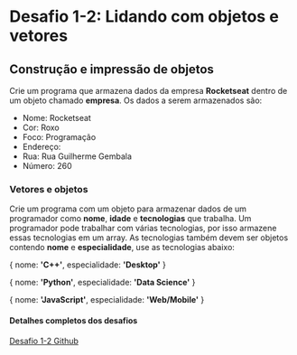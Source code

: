 # Desafio 1-2: Lidando com objetos e vetores

## Construção e impressão de objetos
Crie um programa que armazena dados da empresa **Rocketseat** dentro de um objeto chamado **empresa**. 
Os dados a serem armazenados são:

- Nome: Rocketseat
- Cor: Roxo
- Foco: Programação
- Endereço:
- Rua: Rua Guilherme Gembala
- Número: 260

### Vetores e objetos
Crie um programa com um objeto para armazenar dados de um programador como **nome**, **idade** e **tecnologias** que trabalha.
Um programador pode trabalhar com várias tecnologias, por isso armazene essas tecnologias em um array.
As tecnologias também devem ser objetos contendo **nome** e **especialidade**, use as tecnologias abaixo:

{ nome: **'C++'**, especialidade: **'Desktop'** }

{ nome: **'Python'**, especialidade: **'Data Science'** }

{ nome: **'JavaScript'**, especialidade: **'Web/Mobile'** }

#### Detalhes completos dos desafios
[Desafio 1-2 Github](https://github.com/rocketseat-education/bootcamp-launchbase-desafios-01/blob/master/desafios/01-2-lidando-com-objetos-e-vetores.md#constru%C3%A7%C3%A3o-e-impress%C3%A3o-de-objetos)
